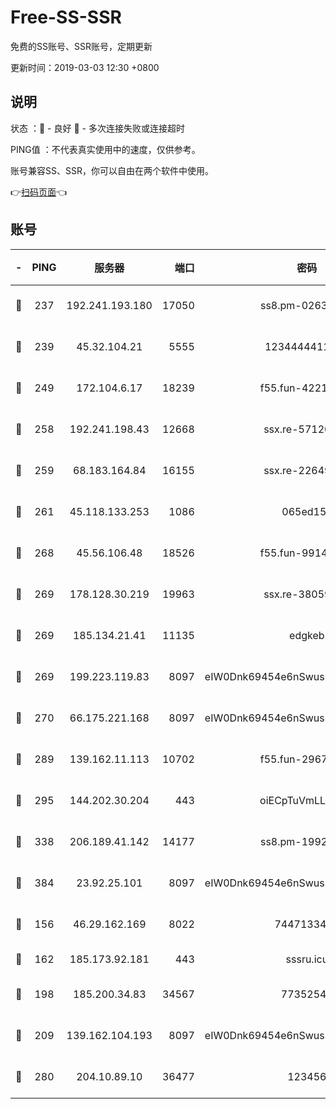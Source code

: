 # Free-SS-SSR

免费的SS账号、SSR账号，定期更新

更新时间：2019-03-03 12:30 +0800

## 说明

状态     ：🙂 - 良好 🙁 - 多次连接失败或连接超时

PING值   ：不代表真实使用中的速度，仅供参考。

账号兼容SS、SSR，你可以自由在两个软件中使用。

👉[扫码页面](https://liesauer.github.io/free-ss-ssr.github.io/)👈

## 账号

|-|PING|服务器|端口|密码|加密方式|区域|
|:----:|:----:|:-----:|-----:|:----:|:----:|:----:|
|🙂|237|192.241.193.180|17050|ss8.pm-02632240|aes-256-cfb|US|
|🙂|239|45.32.104.21|5555|1234444411111|aes-256-cfb|SG|
|🙂|249|172.104.6.17|18239|f55.fun-42215388|aes-256-cfb|US|
|🙂|258|192.241.198.43|12668|ssx.re-57120332|aes-256-cfb|US|
|🙂|259|68.183.164.84|16155|ssx.re-22649975|aes-256-cfb|US|
|🙂|261|45.118.133.253|1086|065ed15a|aes-256-cfb|SG|
|🙂|268|45.56.106.48|18526|f55.fun-99140423|aes-256-cfb|US|
|🙂|269|178.128.30.219|19963|ssx.re-38059687|aes-256-cfb|SG|
|🙂|269|185.134.21.41|11135|edgkeb|aes-256-cfb|GB|
|🙂|269|199.223.119.83|8097|eIW0Dnk69454e6nSwuspv9DmS201tQ0D|aes-256-cfb|US|
|🙂|270|66.175.221.168|8097|eIW0Dnk69454e6nSwuspv9DmS201tQ0D|aes-256-cfb|US|
|🙂|289|139.162.11.113|10702|f55.fun-29670357|aes-256-cfb|SG|
|🙂|295|144.202.30.204|443|oiECpTuVmLLxk4Ts|aes-256-cfb|US|
|🙂|338|206.189.41.142|14177|ss8.pm-19928527|aes-256-cfb|SG|
|🙂|384|23.92.25.101|8097|eIW0Dnk69454e6nSwuspv9DmS201tQ0D|aes-256-cfb|US|
|🙂|156|46.29.162.169|8022|7447133485|aes-256-cfb|RU|
|🙂|162|185.173.92.181|443|sssru.icu|rc4-md5|RU|
|🙂|198|185.200.34.83|34567|77352549|aes-256-cfb|US|
|🙂|209|139.162.104.193|8097|eIW0Dnk69454e6nSwuspv9DmS201tQ0D|aes-256-cfb|JP|
|🙂|280|204.10.89.10|36477|123456|aes-256-cfb|US|
